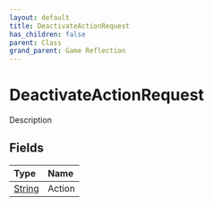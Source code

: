 ```yaml
---
layout: default
title: DeactivateActionRequest
has_children: false
parent: Class
grand_parent: Game Reflection
---
```

# DeactivateActionRequest
Description 

## Fields
| Type | Name |
|:-------------|:--------------|
| [String](/game-reflection/components/string.md) | Action |
